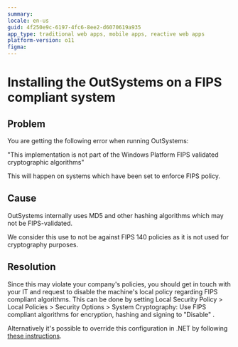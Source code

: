 ```yaml
---
summary:
locale: en-us
guid: 4f250e9c-6197-4fc6-8ee2-d6070619a935
app_type: traditional web apps, mobile apps, reactive web apps
platform-version: o11
figma:
---
```


# Installing the OutSystems on a FIPS compliant system

## Problem

You are getting the following error when running OutSystems:

"This implementation is not part of the Windows Platform FIPS validated cryptographic algorithms"

This will happen on systems which have been set to enforce FIPS policy.

## Cause

OutSystems internally uses MD5 and other hashing algorithms which may not be FIPS-validated.

We consider this use to not be against FIPS 140 policies as it is not used for cryptography purposes.

## Resolution

Since this may violate your company's policies, you should get in touch with your IT and request to disable the machine's local policy regarding FIPS compliant algorithms. This can be done by setting Local Security Policy > Local Policies > Security Options > System Cryptography: Use FIPS compliant algorithms for encryption, hashing and signing to "Disable" .

Alternatively it's possible to override this configuration in .NET by following [these instructions](https://msdn.microsoft.com/en-us/library/hh202806(v=vs.110).aspx).

